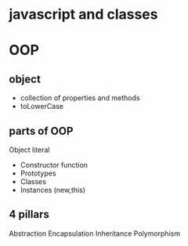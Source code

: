   # javascript and classes

  # OOP

  ## object
  - collection of properties and methods
  - toLowerCase

 ## parts of OOP
 Object literal

 - Constructor function
 - Prototypes
 - Classes
 - Instances (new,this)

 ## 4 pillars
 Abstraction
 Encapsulation
 Inheritance
 Polymorphism